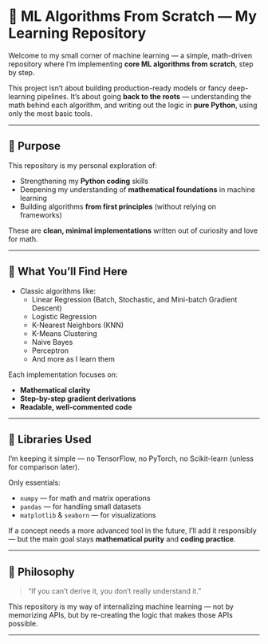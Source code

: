 # 🧠 ML Algorithms From Scratch — My Learning Repository

Welcome to my small corner of machine learning — a simple, math-driven repository where I’m implementing **core ML algorithms from scratch**, step by step.

This project isn’t about building production-ready models or fancy deep-learning pipelines.
It’s about going **back to the roots** — understanding the math behind each algorithm,
and writing out the logic in **pure Python**, using only the most basic tools.

---

## 🎯 Purpose

This repository is my personal exploration of:

- Strengthening my **Python coding** skills
- Deepening my understanding of **mathematical foundations** in machine learning
- Building algorithms **from first principles** (without relying on frameworks)

These are **clean, minimal implementations** written out of curiosity and love for math.

---

## 🧮 What You’ll Find Here

- Classic algorithms like:
  - Linear Regression (Batch, Stochastic, and Mini-batch Gradient Descent)
  - Logistic Regression
  - K-Nearest Neighbors (KNN)
  - K-Means Clustering
  - Naive Bayes
  - Perceptron
  - And more as I learn them

Each implementation focuses on:

- **Mathematical clarity**
- **Step-by-step gradient derivations**
- **Readable, well-commented code**

---

## 🧰 Libraries Used

I’m keeping it simple — no TensorFlow, no PyTorch, no Scikit-learn (unless for comparison later).

Only essentials:

- `numpy` — for math and matrix operations
- `pandas` — for handling small datasets
- `matplotlib` & `seaborn` — for visualizations

If a concept needs a more advanced tool in the future, I’ll add it responsibly — but the main goal stays **mathematical purity** and **coding practice**.

---

## 🧠 Philosophy

> “If you can’t derive it, you don’t really understand it.”

This repository is my way of internalizing machine learning — not by memorizing APIs,
but by re-creating the logic that makes those APIs possible.

---
